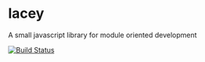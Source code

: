 # lacey
A small javascript library for module oriented development

[![Build Status](https://travis-ci.org/alexzicat/lacey.svg?branch=master)](https://travis-ci.org/alexzicat/lacey)